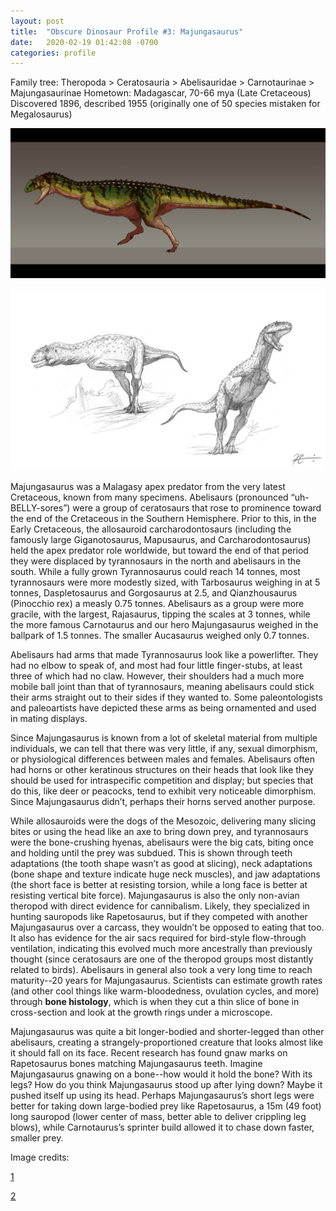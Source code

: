 ```yaml
---
layout: post
title:  "Obscure Dinosaur Profile #3: Majungasaurus"
date:   2020-02-19 01:42:08 -0700
categories: profile
---
```

Family tree: Theropoda > Ceratosauria > Abelisauridae > Carnotaurinae > Majungasaurinae
Hometown: Madagascar, 70-66 mya (Late Cretaceous)
Discovered 1896, described 1955 (originally one of 50 species mistaken for Megalosaurus)

![majung-1](/assets/majungasaurus-1.jpg)

![majung-2](/assets/majungasaurus-2.jpg)

Majungasaurus was a Malagasy apex predator from the very latest Cretaceous, known from many specimens.  Abelisaurs (pronounced “uh-BELLY-sores”) were a group of ceratosaurs that rose to prominence toward the end of the Cretaceous in the Southern Hemisphere.  Prior to this, in the Early Cretaceous, the allosauroid carcharodontosaurs (including the famously large Giganotosaurus, Mapusaurus, and Carcharodontosaurus) held the apex predator role worldwide, but toward the end of that period they were displaced by tyrannosaurs in the north and abelisaurs in the south.  While a fully grown Tyrannosaurus could reach 14 tonnes, most tyrannosaurs were more modestly sized, with Tarbosaurus weighing in at 5 tonnes, Daspletosaurus and Gorgosaurus at 2.5, and Qianzhousaurus (Pinocchio rex) a measly 0.75 tonnes.  Abelisaurs as a group were more gracile, with the largest, Rajasaurus, tipping the scales at 3 tonnes, while the more famous Carnotaurus and our hero Majungasaurus weighed in the ballpark of 1.5 tonnes.  The smaller Aucasaurus weighed only 0.7 tonnes.

Abelisaurs had arms that made Tyrannosaurus look like a powerlifter.  They had no elbow to speak of, and most had four little finger-stubs, at least three of which had no claw.  However, their shoulders had a much more mobile ball joint than that of tyrannosaurs, meaning abelisaurs could stick their arms straight out to their sides if they wanted to.  Some paleontologists and paleoartists have depicted these arms as being ornamented and used in mating displays.

Since Majungasaurus is known from a lot of skeletal material from multiple individuals, we can tell that there was very little, if any, sexual dimorphism, or physiological differences between males and females.  Abelisaurs often had horns or other keratinous structures on their heads that look like they should be used for intraspecific competition and display; but species that do this, like deer or peacocks, tend to exhibit very noticeable dimorphism.  Since Majungasaurus didn’t, perhaps their horns served another purpose.

While allosauroids were the dogs of the Mesozoic, delivering many slicing bites or using the head like an axe to bring down prey, and tyrannosaurs were the bone-crushing hyenas, abelisaurs were the big cats, biting once and holding until the prey was subdued.  This is shown through teeth adaptations (the tooth shape wasn’t as good at slicing), neck adaptations (bone shape and texture indicate huge neck muscles), and jaw adaptations (the short face is better at resisting torsion, while a long face is better at resisting vertical bite force).  Majungasaurus is also the only non-avian theropod with direct evidence for cannibalism.  Likely, they specialized in hunting sauropods like Rapetosaurus, but if they competed with another Majungasaurus over a carcass, they wouldn’t be opposed to eating that too.  It also has evidence for the air sacs required for bird-style flow-through ventilation, indicating this evolved much more ancestrally than previously thought (since ceratosaurs are one of the theropod groups most distantly related to birds).  Abelisaurs in general also took a very long time to reach maturity--20 years for Majungasaurus.  Scientists can estimate growth rates (and other cool things like warm-bloodedness, ovulation cycles, and more) through **bone histology**, which is when they cut a thin slice of bone in cross-section and look at the growth rings under a microscope.

Majungasaurus was quite a bit longer-bodied and shorter-legged than other abelisaurs, creating a strangely-proportioned creature that looks almost like it should fall on its face.  Recent research has found gnaw marks on Rapetosaurus bones matching Majungasaurus teeth.  Imagine Majungasaurus gnawing on a bone--how would it hold the bone?  With its legs?  How do you think Majungasaurus stood up after lying down?  Maybe it pushed itself up using its head.  Perhaps Majungasaurus’s short legs were better for taking down large-bodied prey like Rapetosaurus, a 15m (49 foot) long sauropod (lower center of mass, better able to deliver crippling leg blows), while Carnotaurus’s sprinter build allowed it to chase down faster, smaller prey.

Image credits:

[1](https://www.deviantart.com/paleocolour/art/Majungasaurus-crenatissimus-572692577)

[2](https://www.deviantart.com/kevcatalan/art/Majungasaurus-451224971)